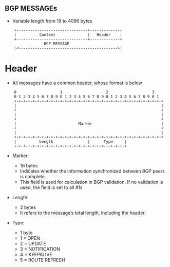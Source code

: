 ## BGP MESSAGEs
 - Variable length from 19 to 4096 bytes 
```
	+-------------------------------+-------------+
	|          Content              |   Header    |
	+-------------------------------+-------------+
		         BGP MESSAGE						
	!<------------------------------------------->!
```
# Header 

- All messages have a common header, whose format is below 

```
	0                   1                   2                   3
	0 1 2 3 4 5 6 7 8 9 0 1 2 3 4 5 6 7 8 9 0 1 2 3 4 5 6 7 8 9 0 1
	+-+-+-+-+-+-+-+-+-+-+-+-+-+-+-+-+-+-+-+-+-+-+-+-+-+-+-+-+-+-+-+-+
	|                                                               |
	+                                                               +
	|                                                               |
	+                                                               +
	|                           Marker                              |
	+                                                               +
	|                                                               |
	+-+-+-+-+-+-+-+-+-+-+-+-+-+-+-+-+-+-+-+-+-+-+-+-+-+-+-+-+-+-+-+-+
	|          Length               |      Type     |
	+-+-+-+-+-+-+-+-+-+-+-+-+-+-+-+-+-+-+-+-+-+-+-+-+
```

* Marker:
  - 16 bytes
  - Indicates whether the information synchronized between BGP peers is complete.
  - This field is used for calculation in BGP validation. If no validation is used, the field is set to all #1s
    
* Length:
  - 2 bytes
  - It refers to the message’s total length, including the header.
 
* Type:
  - 1 byte
  - 1 = OPEN
  - 2 = UPDATE
  - 3 = NOTIFICATION
  - 4 = KEEPALIVE
  - 5 = ROUTE REFRESH 

